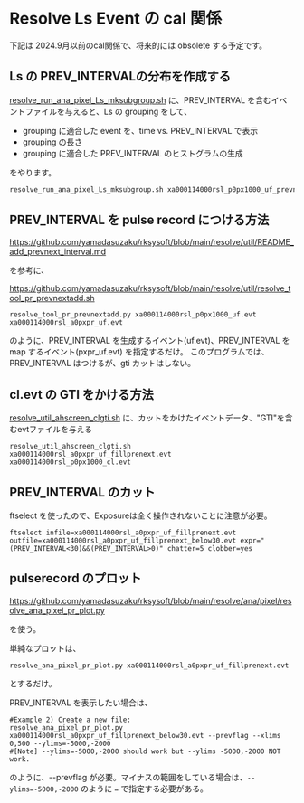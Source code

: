 # Resolve Ls Event の cal 関係

下記は 2024.9月以前のcal関係で、将来的には obsolete する予定です。

## Ls の PREV_INTERVALの分布を作成する

[resolve_run_ana_pixel_Ls_mksubgroup.sh](https://github.com/yamadasuzaku/rksysoft/blob/main/resolve/ana/pixel/resolve_run_ana_pixel_Ls_mksubgroup.sh) に、PREV_INTERVAL を含むイベントファイルを与えると、Ls の grouping をして、

- grouping に適合した event を、time vs. PREV_INTERVAL で表示
- grouping の長さ
- grouping に適合した PREV_INTERVAL のヒストグラムの生成

をやります。


```sh
resolve_run_ana_pixel_Ls_mksubgroup.sh xa000114000rsl_p0px1000_uf_prevnext_cutclgti.fits
```

## PREV_INTERVAL を pulse record につける方法

https://github.com/yamadasuzaku/rksysoft/blob/main/resolve/util/README_add_prevnext_interval.md

を参考に、

https://github.com/yamadasuzaku/rksysoft/blob/main/resolve/util/resolve_tool_pr_prevnextadd.sh

``` bash:
resolve_tool_pr_prevnextadd.py xa000114000rsl_p0px1000_uf.evt xa000114000rsl_a0pxpr_uf.evt
```

のように、PREV_INTERVAL を生成するイベント(uf.evt)、PREV_INTERVAL を map するイベント(pxpr_uf.evt) を指定するだけ。
このプログラムでは、PREV_INTERVAL はつけるが、gti カットはしない。


## cl.evt の GTI をかける方法


[resolve_util_ahscreen_clgti.sh](https://github.com/yamadasuzaku/rksysoft/blob/main/resolve/util/resolve_util_ahscreen_clgti.sh) に、カットをかけたイベントデータ、"GTI"を含むevtファイルを与える

``` bash:
resolve_util_ahscreen_clgti.sh xa000114000rsl_a0pxpr_uf_fillprenext.evt xa000114000rsl_p0px1000_cl.evt
```

## PREV_INTERVAL のカット

ftselect を使ったので、Exposureは全く操作されないことに注意が必要。

``` bash:
ftselect infile=xa000114000rsl_a0pxpr_uf_fillprenext.evt outfile=xa000114000rsl_a0pxpr_uf_fillprenext_below30.evt expr="(PREV_INTERVAL<30)&&(PREV_INTERVAL>0)" chatter=5 clobber=yes
```

## pulserecord のプロット

https://github.com/yamadasuzaku/rksysoft/blob/main/resolve/ana/pixel/resolve_ana_pixel_pr_plot.py

を使う。


単純なプロットは、

``` bash:
resolve_ana_pixel_pr_plot.py xa000114000rsl_a0pxpr_uf_fillprenext.evt
```

とするだけ。


PREV_INTERVAL を表示したい場合は、

``` bash:
#Example 2) Create a new file:
resolve_ana_pixel_pr_plot.py xa000114000rsl_a0pxpr_uf_fillprenext_below30.evt --prevflag --xlims 0,500 --ylims=-5000,-2000      
#[Note] --ylims=-5000,-2000 should work but --ylims -5000,-2000 NOT work. 
```

のように、--prevflag が必要。マイナスの範囲をしている場合は、`--ylims=-5000,-2000` のように `=` で指定する必要がある。